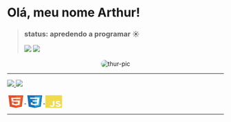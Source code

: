 <h1>Olá, meu nome Arthur!</h1>

> <h3>status: apredendo a programar ☀️</h3>
>   <a href="https://instagram.com/_thzin_zz_" target="_blank"><img src="https://img.shields.io/badge/-Instagram-%23E4405F?style=for-the-badge&logo=instagram&logoColor=white" target="_blank"></a>
>     <a href = "emanuel54308@gmail.com"><img src="https://img.shields.io/badge/-Gmail-%23333?style=for-the-badge&logo=gmail&logoColor=white" target="_blank"></a>
  <div align="center">
    <img align="center" alt="thur-pic" height="150" style="border-radius:50px;" src="https://encrypted-tbn0.gstatic.com/images?q=tbn:ANd9GcS2pxzqXm2nRBfoIoafbQNgVymR8SheJ5GAUw&usqp=CAU&border-color:ffffff">
  </div>
  <hr>
  <a href="https://github.com/arthur02003">
  <img height="180em" src="https://github-readme-stats.vercel.app/api?username=arthur02003&show_icons=true&theme=dracula&include_all_commits=true&count_private=true&title_color=00ff00&text_color=90ee90&bg_color=000000"/>
  <img height="120em" src="https://github-readme-stats.vercel.app/api/top-langs/?username=arthur02003&layout=compact&langs_count=7&theme=dracula&title_color=00ff00&bg_color=000000"/>
</div>
  <div style="display: inline_block"><br>
      <img align="center" alt="Rafa-HTML" height="30" width="40" src="https://raw.githubusercontent.com/devicons/devicon/master/icons/html5/html5-original.svg">
      <img align="center" alt="Rafa-CSS" height="30" width="40" src="https://raw.githubusercontent.com/devicons/devicon/master/icons/css3/css3-original.svg">
      <img align="center" alt="Rafa-Js" height="30" width="40" src="https://raw.githubusercontent.com/devicons/devicon/master/icons/javascript/javascript-plain.svg">

  </div>
  <div>
    <hr>
  </div>
